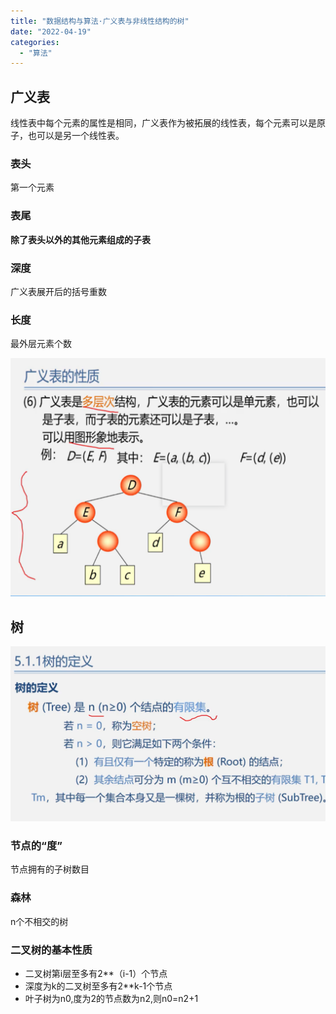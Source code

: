 ```yaml
---
title: "数据结构与算法·广义表与非线性结构的树"
date: "2022-04-19"
categories:
  - "算法"
---
```


## 广义表

线性表中每个元素的属性是相同，广义表作为被拓展的线性表，每个元素可以是原子，也可以是另一个线性表。

### 表头

第一个元素

### 表尾

**除了表头以外的其他元素组成的子表**

### 深度

广义表展开后的括号重数

### 长度

最外层元素个数

![](images/image-3-1024x774.png)

## 树

![](images/image-4-1024x569.png)

### 节点的“度”

节点拥有的子树数目

### 森林

n个不相交的树

### 二叉树的基本性质

- 二叉树第i层至多有2\*\*（i-1）个节点
- 深度为k的二叉树至多有2\*\*k-1个节点
- 叶子树为n0,度为2的节点数为n2,则n0=n2+1
